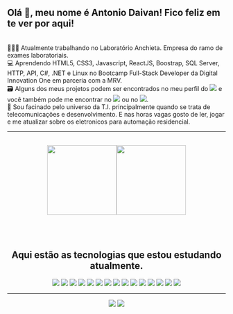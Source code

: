 <h2> Olá 👋, meu nome é Antonio Daivan! Fico feliz em te ver por aqui! </h2><br>
👷🏻‍♂️ Atualmente trabalhando no Laboratório Anchieta. Empresa do ramo de exames laboratoriais.<br>
💻 Aprendendo HTML5, CSS3, Javascript, ReactJS, Boostrap, SQL Server, HTTP, API, C#, .NET e Linux no Bootcamp Full-Stack Developer da Digital Innovation One em parceria com a MRV.<br>
🗃️ Alguns dos meus projetos podem ser encontrados no meu perfil do <a href = "https://github.com/AntonioDaivan/" target="_blank"><img src="https://img.shields.io/badge/-Antonio Daivan-05122A?style=flat&logo=github"></a> e você também pode me encontrar no
<a href = "https://www.linkedin.com/in/AntonioDaivan/" target="_blank"><img src="https://img.shields.io/badge/-Linkedin-05122A?style=flat&logo=linkedin"></a> ou no <a href = "https://www.instagram.com/antonio_daivan/" target="_blank"><img src="https://img.shields.io/badge/-Instagram-05122A?style=flat&logo=instagram"></a>.<br>
💖 Sou facinado pelo universo da T.I. principalmente quando se trata de telecomunicações e desenvolvimento. E nas horas vagas gosto de ler, jogar e me atualizar sobre os eletronicos para automação residencial.<br>

<hr>
<br>

<div align="center">
  <a href="https://github.com/AntonioDaivan/"><img height="160em" src="https://github-readme-stats.vercel.app/api?username=AntonioDAivan&show_icons=true&theme=dracula&include_all_commits=true&count_private=true"/><img height="160em" src="https://github-readme-stats.vercel.app/api/top-langs/?username=AntonioDaivan&layout=compact&langs_count=7&theme=dracula"></a>
</div>

<br>
<br>
<br>
  
<div align="center">
  
  ## Aqui estão as tecnologias que estou estudando atualmente.
  
  <img src="https://img.shields.io/badge/-Git-05122A?style=flat&logo=git">
  <img src="https://img.shields.io/badge/-Github-05122A?style=flat&logo=github">
  <img src="https://img.shields.io/badge/-HTML5-05122A?style=flat&logo=html5">
  <img src="https://img.shields.io/badge/-CSS3-05122A?style=flat&logo=css3">
  <img src="https://img.shields.io/badge/-JavaScript-05122A?style=flat&logo=javascript">
  <img src="https://img.shields.io/badge/-Bootstrap-05122A?style=flat&logo=bootstrap">
  <img src="https://img.shields.io/badge/-Node.js-05122A?style=flat&logo=node.js">
  <img src="https://img.shields.io/badge/-React-05122A?style=flat&logo=react">
  <img src="https://img.shields.io/badge/-MySQL-05122A?style=flat&logo=mysql">
  <img src="https://img.shields.io/badge/-.NET-05122A?style=flat&logo=dotnet">
  <img src="https://img.shields.io/badge/-C Sharp-05122A?style=flat&logo=csharp">
  <img src="https://img.shields.io/badge/-PS-05122A?style=flat&logo=adobephotoshop">
  <img src="https://img.shields.io/badge/-Linux-05122A?style=flat&logo=linux">
  <img src="https://img.shields.io/badge/-Mint-05122A?style=flat&logo=linuxmint">
  <img src="https://img.shields.io/badge/-Ubuntu-05122A?style=flat&logo=ubuntu">
</div>
  
<hr>

<div align="center">    
  <a href="https://api.whatsapp.com/send?phone=5571991430645" target="_blank"><img src="https://img.shields.io/badge/WhatsApp-25D366?style=for-the-badge&logo=whatsapp&logoColor=white" target="_blank"></a> 
  <a href="https://www.linkedin.com/in/AntonioDaivan/" target="_blank"><img src="https://img.shields.io/badge/LinkedIn-0077B5?style=for-the-badge&logo=linkedin&logoColor=white" target="_blank"></a>  
</div>


<!---
AntonioDaivan/AntonioDaivan is a ✨ special ✨ repository because its `README.md` (this file) appears on your GitHub profile.
You can click the Preview link to take a look at your changes.
--->
